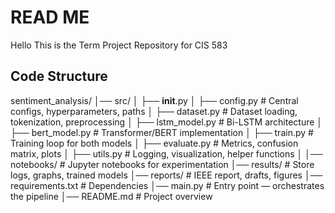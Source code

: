 # READ ME
Hello This is the Term Project Repository for CIS 583

## Code Structure
sentiment_analysis/
│── src/
│   ├── __init__.py
│   ├── config.py                 # Central configs, hyperparameters, paths
│   ├── dataset.py                # Dataset loading, tokenization, preprocessing
│   ├── lstm_model.py             # Bi-LSTM architecture
│   ├── bert_model.py            # Transformer/BERT implementation
│   ├── train.py                 # Training loop for both models
│   ├── evaluate.py              # Metrics, confusion matrix, plots
│   ├── utils.py                 # Logging, visualization, helper functions
│
│── notebooks/                   # Jupyter notebooks for experimentation
│── results/                     # Store logs, graphs, trained models
│── reports/                     # IEEE report, drafts, figures
│── requirements.txt             # Dependencies
│── main.py                      # Entry point — orchestrates the pipeline
│── README.md                    # Project overview
